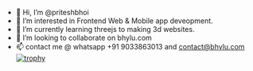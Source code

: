 - 👋 Hi, I’m @priteshbhoi
- 👀 I’m interested in Frontend Web & Mobile app deveopment.
- 🌱 I’m currently learning threejs to making 3d websites.
- 💞️ I’m looking to collaborate on bhylu.com
- 📫 contact me @ whatsapp +91 9033863013 and contact@bhylu.com
[![trophy](https://github-profile-trophy.vercel.app/?username=priteshbhoi)](https://github.com/ryo-ma/github-profile-trophy)
<!---
priteshbhoi/priteshbhoi is a ✨ special ✨ repository because its `README.md` (this file) appears on your GitHub profile.
You can click the Preview link to take a look at your changes.
--->
